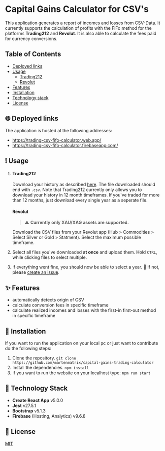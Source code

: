 # Capital Gains Calculator for CSV's

This application generates a report of incomes and losses from CSV-Data.
It currently supports the calculation of profits with the FiFo method for the platforms **Trading212** and **Revolut**. It is also able to calculate the fees paid for currency conversions.

## Table of Contents
- [Deployed links](#globe_with_meridians-deployed-links)
- [Usage](#grey_exclamation-usage)
	- [Trading212](#trading212)
	- [Revolut](#revolut)
- [Features](#sparkles-features)
- [Installation](#wrench-installation)
- [Technology stack](#blue_book-technology-stack)
- [License](#scroll-license)

## :globe_with_meridians: Deployed links

The application is hosted at the following addresses:

- https://trading-csv-fifo-calculator.web.app/
- https://trading-csv-fifo-calculator.firebaseapp.com/

## :grey_exclamation: Usage

1. #### Trading212
	Download your history as described [here](https://helpcentre.trading212.com/hc/en-us/articles/360016898917-Can-I-export-the-trading-data-from-my-account-). The file downloaded should end with `.csv`. Note that Trading212 currently only allows you to download your history in 12 month timeframes. If you've traded for more than 12 months, just download every single year as a seperate file.

	#### Revolut
	>:warning: **Currently only XAU/XAG assets are supported.**

	Download the CSV files from your Revolut app (Hub > Commodities > Select Silver or Gold > Statment). Select the maximum possible timeframe.

2. Select all files you've downloaded **at once** and upload them. Hold `CTRL`, while clicking files to select multiple.
3. If everything went fine, you should now be able to select a year. :tada:
If not, please [create an issue](https://github.com/martenmatrix/capital-gains-trading-calculator/issues/new).

## :sparkles: Features
- automatically detects origin of CSV
- calculate conversion fees in specific timeframe
- calculate realized incomes and losses with the first-in first-out method in specific timeframe

## :wrench: Installation
If you want to run the application on your local pc or just want to contribute do the following steps:
1. Clone the repository.
`git clone https://github.com/martenmatrix/capital-gains-trading-calculator`
2. Install the dependencies.
`npm install`
3. If you want to run the website on your localhost type:
`npm run start`

## :blue_book: Technology Stack

- **Create React App** v5.0.0
- **Jest** v27.5.1
- **Bootstrap** v5.1.3
- **Firebase** (Hosting, Analytics) v9.6.8

## :scroll: License
[MIT](https://github.com/martenmatrix/capital-gains-trading-calculator/blob/master/LICENSE)